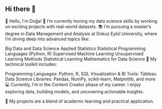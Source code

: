 ## Hi there 👋

👋 Hello, I'm Doğa!
🔭 I’m currently honing my data science skills by working on exciting projects with real-world datasets.
📚 I’m pursuing a master’s degree in Data Management and Analysis at Dokuz Eylül University, where I’m diving deep into advanced topics like:

Big Data and Data Science
Applied Statistics
Statistical Programming Languages (Python, R)
Supervised Machine Learning
Unsupervised Learning Methods
Statistical Learning
Mathematics for Data Science
🌱 My technical toolkit includes:

Programming Languages: Python, R, SQL
Visualization & BI Tools: Tableau
Data Science Libraries: Pandas, NumPy, scikit-learn, Matplotlib, and more
💻 Currently, I’m in the Content Creator phase of my career. I enjoy exploring data, building models, and uncovering actionable insights.

🚀 My projects are a blend of academic learning and practical application. 
